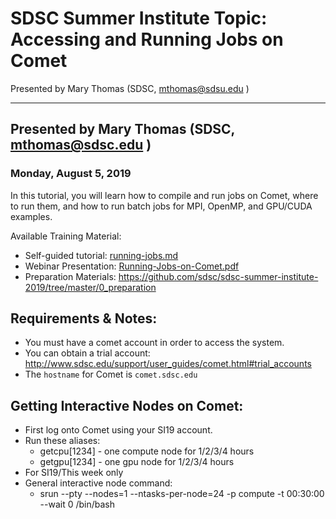 # SDSC Summer Institute Topic: Accessing and Running Jobs on Comet
Presented by Mary Thomas (SDSC,  <mthomas@sdsu.edu> )
<hr>

## Presented by Mary Thomas (SDSC,  <mthomas@sdsc.edu> )
### Monday,  August 5, 2019


In this tutorial, you will learn how to compile and run jobs on Comet, where to run them, and how to run batch jobs for MPI, OpenMP, and GPU/CUDA examples.

<a name="top">Available Training Material:

* Self-guided tutorial: [running-jobs.md](running-jobs.md)  
* Webinar Presentation: [Running-Jobs-on-Comet.pdf](Running-Jobs-on-Comet.pdf)
* Preparation Materials: https://github.com/sdsc/sdsc-summer-institute-2019/tree/master/0_preparation


## Requirements & Notes:
* You must have a comet account in order to access the system. 
* You can obtain a trial account:  http://www.sdsc.edu/support/user_guides/comet.html#trial_accounts
* The `hostname` for Comet is `comet.sdsc.edu`

## Getting Interactive Nodes on Comet:
* First log onto Comet using your SI19 account.
* Run these aliases:
  * getcpu[1234]  - one compute node for 1/2/3/4 hours
  * getgpu[1234]  - one gpu node for  1/2/3/4 hours
* For SI19/This week only
* General interactive node command:
  * srun --pty --nodes=1 --ntasks-per-node=24 -p compute -t 00:30:00 --wait 0 /bin/bash
